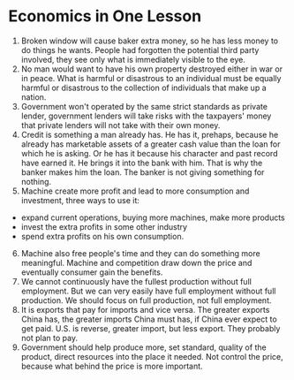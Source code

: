 # Economics in One Lesson

1. Broken window will cause baker extra money, so he has less money to do things he wants. People had forgotten the potential third party involved, they see only what is immediately visible to the eye. 
2. No man would want to have his own property destroyed either in war or in peace. What is harmful or disastrous to an individual must be equally harmful or disastrous to the collection of individuals that make up a nation.
3. Government won't operated by the same strict standards as private lender, government lenders will take risks with the taxpayers' money that private lenders will not take with their own money. 
4. Credit is something a man already has. He has it, prehaps, because he already has marketable assets of a greater cash value than the loan for which he is asking. Or he has it because his character and past record have earned it. He brings it into the bank with him. That is why the banker makes him the loan. The banker is not giving something for nothing. 
5. Machine create more profit and lead to more consumption and investment, three ways to use it:
  - expand current operations, buying more machines, make more products
  - invest the extra profits in some other industry
  - spend extra profits on his own consumption.
6. Machine also free people's time and they can do something more meaningful. Machine and competition draw down the price and eventually consumer gain the benefits.
7. We cannot continuously have the fullest production without full employment. But we can very easily have full employment without full production. We should focus on full production, not full employment.
8. It is exports that pay for imports and vice versa. The greater exports China has, the greater imports China must has, if China ever expect to get paid. U.S. is reverse, greater import, but less export. They probably not plan to pay. 
9. Government should help produce more, set standard, quality of the product, direct resources into the place it needed. Not control the price, because what behind the price is more important. 
